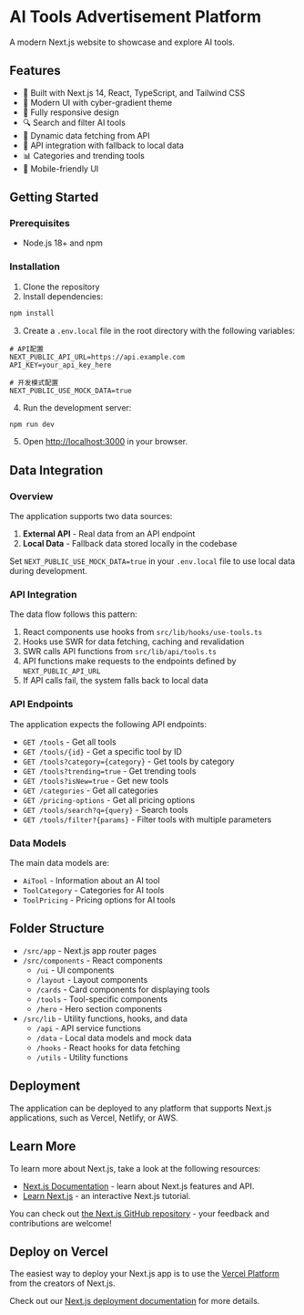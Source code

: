 # AI Tools Advertisement Platform

A modern Next.js website to showcase and explore AI tools.

## Features

- 🚀 Built with Next.js 14, React, TypeScript, and Tailwind CSS
- 🎨 Modern UI with cyber-gradient theme
- 📱 Fully responsive design
- 🔍 Search and filter AI tools
- 🔄 Dynamic data fetching from API
- 🔐 API integration with fallback to local data
- 📊 Categories and trending tools
- 📱 Mobile-friendly UI

## Getting Started

### Prerequisites

- Node.js 18+ and npm

### Installation

1. Clone the repository
2. Install dependencies:

```bash
npm install
```

3. Create a `.env.local` file in the root directory with the following variables:

```
# API配置
NEXT_PUBLIC_API_URL=https://api.example.com
API_KEY=your_api_key_here

# 开发模式配置
NEXT_PUBLIC_USE_MOCK_DATA=true
```

4. Run the development server:

```bash
npm run dev
```

5. Open [http://localhost:3000](http://localhost:3000) in your browser.

## Data Integration

### Overview

The application supports two data sources:

1. **External API** - Real data from an API endpoint
2. **Local Data** - Fallback data stored locally in the codebase

Set `NEXT_PUBLIC_USE_MOCK_DATA=true` in your `.env.local` file to use local data during development.

### API Integration

The data flow follows this pattern:

1. React components use hooks from `src/lib/hooks/use-tools.ts`
2. Hooks use SWR for data fetching, caching and revalidation
3. SWR calls API functions from `src/lib/api/tools.ts`
4. API functions make requests to the endpoints defined by `NEXT_PUBLIC_API_URL`
5. If API calls fail, the system falls back to local data

### API Endpoints

The application expects the following API endpoints:

- `GET /tools` - Get all tools
- `GET /tools/{id}` - Get a specific tool by ID
- `GET /tools?category={category}` - Get tools by category
- `GET /tools?trending=true` - Get trending tools
- `GET /tools?isNew=true` - Get new tools
- `GET /categories` - Get all categories
- `GET /pricing-options` - Get all pricing options
- `GET /tools/search?q={query}` - Search tools
- `GET /tools/filter?{params}` - Filter tools with multiple parameters

### Data Models

The main data models are:

- `AiTool` - Information about an AI tool
- `ToolCategory` - Categories for AI tools
- `ToolPricing` - Pricing options for AI tools

## Folder Structure

- `/src/app` - Next.js app router pages
- `/src/components` - React components
  - `/ui` - UI components
  - `/layout` - Layout components
  - `/cards` - Card components for displaying tools
  - `/tools` - Tool-specific components
  - `/hero` - Hero section components
- `/src/lib` - Utility functions, hooks, and data
  - `/api` - API service functions
  - `/data` - Local data models and mock data
  - `/hooks` - React hooks for data fetching
  - `/utils` - Utility functions

## Deployment

The application can be deployed to any platform that supports Next.js applications, such as Vercel, Netlify, or AWS.

## Learn More

To learn more about Next.js, take a look at the following resources:

- [Next.js Documentation](https://nextjs.org/docs) - learn about Next.js features and API.
- [Learn Next.js](https://nextjs.org/learn) - an interactive Next.js tutorial.

You can check out [the Next.js GitHub repository](https://github.com/vercel/next.js) - your feedback and contributions are welcome!

## Deploy on Vercel

The easiest way to deploy your Next.js app is to use the [Vercel Platform](https://vercel.com/new?utm_medium=default-template&filter=next.js&utm_source=create-next-app&utm_campaign=create-next-app-readme) from the creators of Next.js.

Check out our [Next.js deployment documentation](https://nextjs.org/docs/app/building-your-application/deploying) for more details.

